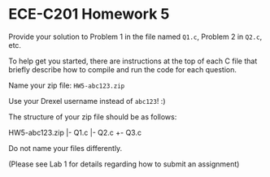 ECE-C201 Homework 5
===================

Provide your solution to Problem 1 in the file named `Q1.c`, Problem 2 in `Q2.c`, etc.

To help get you started, there are instructions at the top of each C
file that briefly describe how to compile and run the code for each
question.

Name your zip file: `HW5-abc123.zip`

Use your Drexel username instead of `abc123`! :)

The structure of your zip file should be as follows:

HW5-abc123.zip
 |- Q1.c
 |- Q2.c
 +- Q3.c

Do not name your files differently.


(Please see Lab 1 for details regarding how to submit an assignment)
